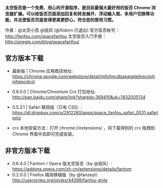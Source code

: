 **太空饭否是一个免费、用心的开源程序，是目前最强大最好用的饭否 Chrome 浏览器扩展。可以给饭否页面添加回复和转发展开、浮动输入框、多用户切换等功能，并且使饭否页面变得更美更舒心，符合您的使用习惯。**

作者：@太空小孩 @锐风 (@Xidorn 已退出)
官方饭否帐号：http://fanfou.com/spacefanfou
太空饭否入门手册：http://anegie.com/blog/spacefanfou/

## 官方版本下载
* 最新版  | Chrome 应用商店地址: https://chrome.google.com/webstore/detail/mfofmcdbaeajgdeihmcjjohmhepcdcol
* 0.8.0.0 | Chrome/Chromium Crx 打包地址: http://pan.baidu.com/share/link?shareid=369410&uk=1932005134
* 0.5.3.1 | Safari 精简版（只有 CSS）: https://dl.dropbox.com/u/2912260/apps/space_fanfou_safari_0531.safariextz

* crx 本地安装方法：打开 chrome://extensions/ ，将下载得到的 crx 拖拽到 Chrome 界面中去即可完成安装。

## 非官方版本下载
* 0.6.4.0 | Fantom / Opera 版太空饭否（by @锐风）: https://addons.opera.com/zh-cn/extensions/details/fantom
* 0.2.0.0 | Firefox 精简移植版（by @fanzeyi): http://userstyles.org/styles/44399/fanfou-style
